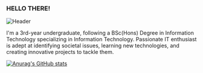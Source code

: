 ### HELLO THERE!

![Header](./your-header-image-name.png)

I'm a 3rd-year undergraduate, following a BSc(Hons) Degree in Information Technology specializing in Information Technology. Passionate IT enthusiast is adept at identifying societal issues, learning new technologies, and creating innovative projects to tackle them.

[![Anurag's GitHub stats](https://github-readme-stats.vercel.app/api?username=it21013782)](https://github.com/anuraghazra/github-readme-stats)
